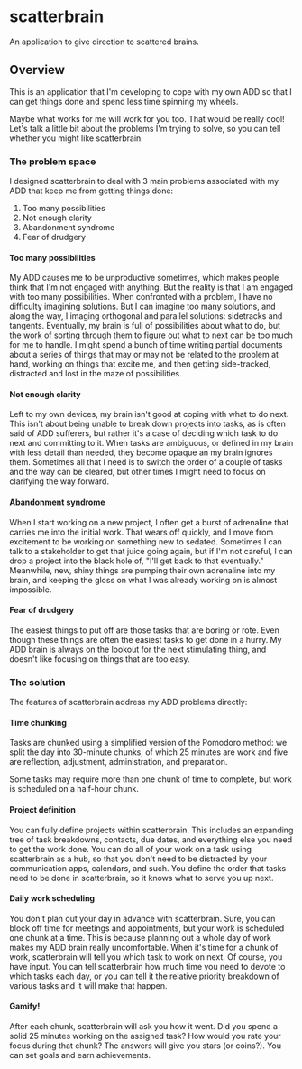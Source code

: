 # scatterbrain #
An application to give direction to scattered brains.

## Overview ##
This is an application that I'm developing to cope with my own ADD so that I 
can get things done and spend less time spinning my wheels.

Maybe what works for me will work for you too. That would be really cool! 
Let's talk a little bit about the problems I'm trying to solve, so you can 
tell whether you might like scatterbrain.

### The problem space ###
I designed scatterbrain to deal with 3 main problems associated with my ADD 
that keep me from getting things done:

1.  Too many possibilities
2.  Not enough clarity
3.  Abandonment syndrome
4.  Fear of drudgery

#### Too many possibilities ####
My ADD causes me to be unproductive sometimes, which makes people think that 
I'm not engaged with anything. But the reality is that I am engaged with too 
many possibilities. When confronted with a problem, I have no difficulty 
imagining solutions. But I can imagine too many solutions, and along the way, 
I imaging orthogonal and parallel solutions: sidetracks and tangents. 
Eventually, my brain is full of possibilities about what to do, but the work 
of sorting through them to figure out what to next can be too much for me to 
handle. I might spend a bunch of time writing partial documents about a series 
of things that may or may not be related to the problem at hand, working on 
things that excite me, and then getting side-tracked, distracted and lost in 
the maze of possibilities. 

#### Not enough clarity ####
Left to my own devices, my brain isn't good at coping with what to do next. This isn't about being unable to break down projects into tasks, as is often said of ADD sufferers, but rather it's a case of deciding which task to do next and committing to it. When tasks are ambiguous, or defined in my brain with less detail than needed, they become opaque an my brain ignores them. Sometimes all that I need is to switch the order of a couple of tasks and the way can be cleared, but other times I might need to focus on clarifying the way forward.

#### Abandonment syndrome ####
When I start working on a new project, I often get a burst of adrenaline that carries me into the initial work. That wears off quickly, and I move from excitement to be working on something new to sedated. Sometimes I can talk to a stakeholder to get that juice going again, but if I'm not careful, I can drop a project into the black hole of, "I'll get back to that eventually." Meanwhile, new, shiny things are pumping their own adrenaline into my brain, and keeping the gloss on what I was already working on is almost impossible.

#### Fear of drudgery ####
The easiest things to put off are those tasks that are boring or rote. Even though these things are often the easiest tasks to get done in a hurry. My ADD brain is always on the lookout for the next stimulating thing, and doesn't like focusing on things that are too easy. 

### The solution ###
The features of scatterbrain address my ADD problems directly:

#### Time chunking ####
Tasks are chunked using a simplified version of the Pomodoro method: we split the day into 30-minute chunks, of which 25 minutes are work and five are reflection, adjustment, administration, and preparation.

Some tasks may require more than one chunk of time to complete, but work is scheduled on a half-hour chunk.

#### Project definition ####
You can fully define projects within scatterbrain. This includes an expanding tree of task breakdowns, contacts, due dates, and everything else you need to get the work done. You can do all of your work on a task using scatterbrain as a hub, so that you don't need to be distracted by your communication apps, calendars, and such. You define the order that tasks need to be done in scatterbrain, so it knows what to serve you up next.

#### Daily work scheduling ####
You don't plan out your day in advance with scatterbrain. Sure, you can block off time for meetings and appointments, but your work is scheduled one chunk at a time. This is because planning out a whole day of work makes my ADD brain really uncomfortable. When it's time for a chunk of work, scatterbrain will tell you which task to work on next. Of course, you have input. You can tell scatterbrain how much time you need to devote to which tasks each day, or you can tell it the relative priority breakdown of various tasks and it will make that happen.

#### Gamify! ####
After each chunk, scatterbrain will ask you how it went. Did you spend a solid 25 minutes working on the assigned task? How would you rate your focus during that chunk? The answers will give you stars (or coins?). You can set goals and earn achievements.
